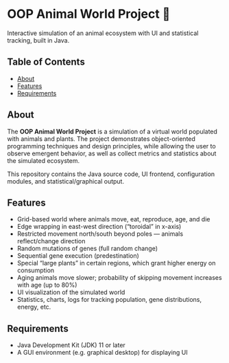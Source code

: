 # OOP Animal World Project 🐾

Interactive simulation of an animal ecosystem with UI and statistical tracking, built in Java.

## Table of Contents

- [About](#about)  
- [Features](#features)  
- [Requirements](#requirements)

## About

The **OOP Animal World Project** is a simulation of a virtual world populated with animals and plants. The project demonstrates object-oriented programming techniques and design principles, while allowing the user to observe emergent behavior, as well as collect metrics and statistics about the simulated ecosystem.

This repository contains the Java source code, UI frontend, configuration modules, and statistical/graphical output.

## Features

- Grid-based world where animals move, eat, reproduce, age, and die  
- Edge wrapping in east-west direction (“toroidal” in x-axis)  
- Restricted movement north/south beyond poles — animals reflect/change direction  
- Random mutations of genes (full random change)  
- Sequential gene execution (predestination)  
- Special “large plants” in certain regions, which grant higher energy on consumption  
- Aging animals move slower; probability of skipping movement increases with age (up to 80%)  
- UI visualization of the simulated world  
- Statistics, charts, logs for tracking population, gene distributions, energy, etc.

## Requirements

- Java Development Kit (JDK) 11 or later  
- A GUI environment (e.g. graphical desktop) for displaying UI  
